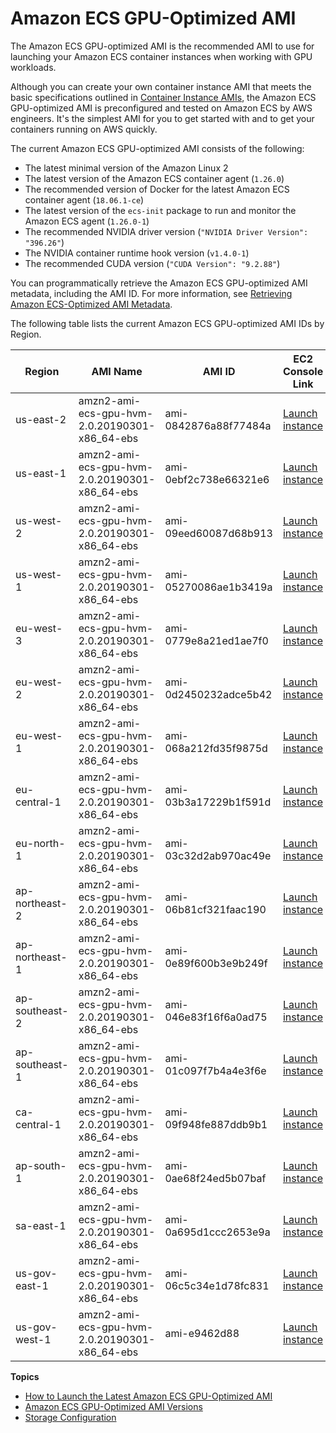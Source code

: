 # Amazon ECS GPU\-Optimized AMI<a name="gpuami"></a>

The Amazon ECS GPU\-optimized AMI is the recommended AMI to use for launching your Amazon ECS container instances when working with GPU workloads\.

Although you can create your own container instance AMI that meets the basic specifications outlined in [Container Instance AMIs](container_instance_AMIs.md), the Amazon ECS GPU\-optimized AMI is preconfigured and tested on Amazon ECS by AWS engineers\. It's the simplest AMI for you to get started with and to get your containers running on AWS quickly\.

The current Amazon ECS GPU\-optimized AMI consists of the following:
+ The latest minimal version of the Amazon Linux 2
+ The latest version of the Amazon ECS container agent \(`1.26.0`\)
+ The recommended version of Docker for the latest Amazon ECS container agent \(`18.06.1-ce`\)
+ The latest version of the `ecs-init` package to run and monitor the Amazon ECS agent \(`1.26.0-1`\)
+ The recommended NVIDIA driver version \(`"NVIDIA Driver Version": "396.26"`\)
+ The NVIDIA container runtime hook version \(`v1.4.0-1`\)
+ The recommended CUDA version \(`"CUDA Version": "9.2.88"`\)

You can programmatically retrieve the Amazon ECS GPU\-optimized AMI metadata, including the AMI ID\. For more information, see [Retrieving Amazon ECS\-Optimized AMI Metadata](retrieve-ecs-optimized_AMI.md)\.

The following table lists the current Amazon ECS GPU\-optimized AMI IDs by Region\.


| Region | AMI Name | AMI ID | EC2 Console Link | 
| --- | --- | --- | --- | 
| us\-east\-2 | amzn2\-ami\-ecs\-gpu\-hvm\-2\.0\.20190301\-x86\_64\-ebs | ami\-0842876a88f77484a | [Launch instance](https://console.aws.amazon.com/ec2/v2/home?region=us-east-2#LaunchInstanceWizard:ami=ami-0842876a88f77484a) | 
| us\-east\-1 | amzn2\-ami\-ecs\-gpu\-hvm\-2\.0\.20190301\-x86\_64\-ebs | ami\-0ebf2c738e66321e6 | [Launch instance](https://console.aws.amazon.com/ec2/v2/home?region=us-east-1#LaunchInstanceWizard:ami=ami-0ebf2c738e66321e6) | 
| us\-west\-2 | amzn2\-ami\-ecs\-gpu\-hvm\-2\.0\.20190301\-x86\_64\-ebs | ami\-09eed60087d68b913 | [Launch instance](https://console.aws.amazon.com/ec2/v2/home?region=us-west-2#LaunchInstanceWizard:ami=ami-09eed60087d68b913) | 
| us\-west\-1 | amzn2\-ami\-ecs\-gpu\-hvm\-2\.0\.20190301\-x86\_64\-ebs | ami\-05270086ae1b3419a | [Launch instance](https://console.aws.amazon.com/ec2/v2/home?region=us-west-1#LaunchInstanceWizard:ami=ami-05270086ae1b3419a) | 
| eu\-west\-3 | amzn2\-ami\-ecs\-gpu\-hvm\-2\.0\.20190301\-x86\_64\-ebs | ami\-0779e8a21ed1ae7f0 | [Launch instance](https://console.aws.amazon.com/ec2/v2/home?region=eu-west-3#LaunchInstanceWizard:ami=ami-0779e8a21ed1ae7f0) | 
| eu\-west\-2 | amzn2\-ami\-ecs\-gpu\-hvm\-2\.0\.20190301\-x86\_64\-ebs | ami\-0d2450232adce5b42 | [Launch instance](https://console.aws.amazon.com/ec2/v2/home?region=eu-west-2#LaunchInstanceWizard:ami=ami-0d2450232adce5b42) | 
| eu\-west\-1 | amzn2\-ami\-ecs\-gpu\-hvm\-2\.0\.20190301\-x86\_64\-ebs | ami\-068a212fd35f9875d | [Launch instance](https://console.aws.amazon.com/ec2/v2/home?region=eu-west-1#LaunchInstanceWizard:ami=ami-068a212fd35f9875d) | 
| eu\-central\-1 | amzn2\-ami\-ecs\-gpu\-hvm\-2\.0\.20190301\-x86\_64\-ebs | ami\-03b3a17229b1f591d | [Launch instance](https://console.aws.amazon.com/ec2/v2/home?region=eu-central-1#LaunchInstanceWizard:ami=ami-03b3a17229b1f591d) | 
| eu\-north\-1 | amzn2\-ami\-ecs\-gpu\-hvm\-2\.0\.20190301\-x86\_64\-ebs | ami\-03c32d2ab970ac49e | [Launch instance](https://console.aws.amazon.com/ec2/v2/home?region=eu-north-1#LaunchInstanceWizard:ami=ami-03c32d2ab970ac49e) | 
| ap\-northeast\-2 | amzn2\-ami\-ecs\-gpu\-hvm\-2\.0\.20190301\-x86\_64\-ebs | ami\-06b81cf321faac190 | [Launch instance](https://console.aws.amazon.com/ec2/v2/home?region=ap-northeast-2#LaunchInstanceWizard:ami=ami-06b81cf321faac190) | 
| ap\-northeast\-1 | amzn2\-ami\-ecs\-gpu\-hvm\-2\.0\.20190301\-x86\_64\-ebs | ami\-0e89f600b3e9b249f | [Launch instance](https://console.aws.amazon.com/ec2/v2/home?region=ap-northeast-1#LaunchInstanceWizard:ami=ami-0e89f600b3e9b249f) | 
| ap\-southeast\-2 | amzn2\-ami\-ecs\-gpu\-hvm\-2\.0\.20190301\-x86\_64\-ebs | ami\-046e83f16f6a0ad75 | [Launch instance](https://console.aws.amazon.com/ec2/v2/home?region=ap-southeast-2#LaunchInstanceWizard:ami=ami-046e83f16f6a0ad75) | 
| ap\-southeast\-1 | amzn2\-ami\-ecs\-gpu\-hvm\-2\.0\.20190301\-x86\_64\-ebs | ami\-01c097f7b4a4e3f6e | [Launch instance](https://console.aws.amazon.com/ec2/v2/home?region=ap-southeast-1#LaunchInstanceWizard:ami=ami-01c097f7b4a4e3f6e) | 
| ca\-central\-1 | amzn2\-ami\-ecs\-gpu\-hvm\-2\.0\.20190301\-x86\_64\-ebs | ami\-09f948fe887ddb9b1 | [Launch instance](https://console.aws.amazon.com/ec2/v2/home?region=ca-central-1#LaunchInstanceWizard:ami=ami-09f948fe887ddb9b1) | 
| ap\-south\-1 | amzn2\-ami\-ecs\-gpu\-hvm\-2\.0\.20190301\-x86\_64\-ebs | ami\-0ae68f24ed5b07baf | [Launch instance](https://console.aws.amazon.com/ec2/v2/home?region=ap-south-1#LaunchInstanceWizard:ami=ami-0ae68f24ed5b07baf) | 
| sa\-east\-1 | amzn2\-ami\-ecs\-gpu\-hvm\-2\.0\.20190301\-x86\_64\-ebs | ami\-0a695d1ccc2653e9a | [Launch instance](https://console.aws.amazon.com/ec2/v2/home?region=sa-east-1#LaunchInstanceWizard:ami=ami-0a695d1ccc2653e9a) | 
| us\-gov\-east\-1 | amzn2\-ami\-ecs\-gpu\-hvm\-2\.0\.20190301\-x86\_64\-ebs | ami\-06c5c34e1d78fc831 | [Launch instance](https://console.aws.amazon.com/ec2/v2/home?region=us-gov-east-1#LaunchInstanceWizard:ami=ami-06c5c34e1d78fc831) | 
| us\-gov\-west\-1 | amzn2\-ami\-ecs\-gpu\-hvm\-2\.0\.20190301\-x86\_64\-ebs | ami\-e9462d88 | [Launch instance](https://console.aws.amazon.com/ec2/v2/home?region=us-gov-west-1#LaunchInstanceWizard:ami=ami-e9462d88) | 

**Topics**
+ [How to Launch the Latest Amazon ECS GPU\-Optimized AMI](gpuami-get-latest.md)
+ [Amazon ECS GPU\-Optimized AMI Versions](gpuami-agent-versions.md)
+ [Storage Configuration](gpuami-storage-config.md)